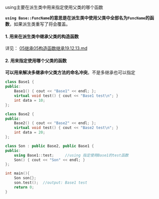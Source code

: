 using主要在派生类中用来指定使用父类的哪个函数

**`using Base::FuncName`的意思是在派生类中使用父类中全部名为`FuncName`的函数**，如果派生类重写了将会覆盖。

#### 1. 用来在派生类中继承父类的构造函数

详见： [05继承05构造函数继承19.12.13.md](05继承05构造函数继承19.12.13.md) 

#### 2. 用来指定使用哪个父类的函数

**可以用来解决多继承中父类方法的命名冲突**。不是多继承也可以指定

```c++
class Base1 {
public:
    Base1() { cout << "Base1" << endl; };
    virtual void test() { cout << "Base1 test\n"; }
    int data = 10;
};

class Base2 {
public:
    Base2() { cout << "Base2" << endl; };
    virtual void test() { cout << "Base2 test\n"; }
    int data = 20;
};

class Son : public Base2, public Base1 {
public:
    using Base1::test;     //using 指定使用Base1的test函数
    Son() { cout << "Son" << endl; }
};

int main(){
    Son son{};
    son.test();  //output: Base1 test
    return 0;
}
```

